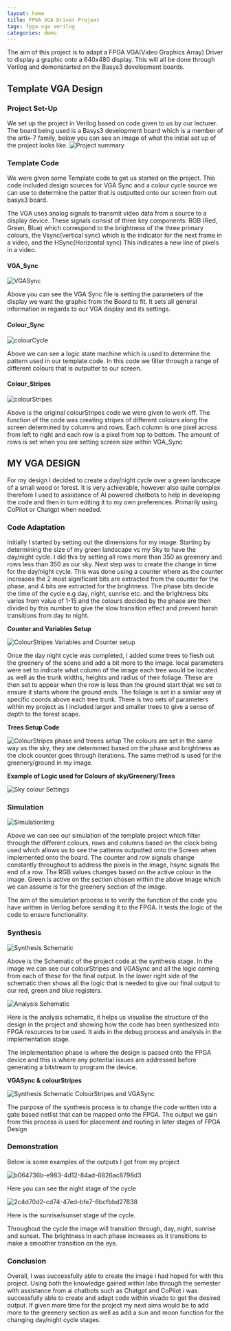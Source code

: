 ```yaml
---
layout: home
title: FPGA VGA Driver Projext
tags: fpga vga verilog
categories: demo
---
```


The aim of this project is to adapt a FPGA VGA(Video Graphics Array) Driver to display a graphic onto a 640x480 display. 
This will all be done through Verilog and demonstarted on the Basys3 development boards.

## **Template VGA Design**
### **Project Set-Up**
We set up the project in Verilog based on code given to us by our lecturer. The board being used is a Basys3 development board which is a member of the artix-7 family, below you can see an image of what the initial set up of the project looks like.
![Project summary](https://github.com/user-attachments/assets/80053d92-22cc-4332-a24d-b2eb74509bc7)
### **Template Code**
We were given some Template code to get us started on the project. This code included design sources for VGA Sync and a colour cycle source we can use to determine the patter that is outputted onto our screen from out basys3 board.

The VGA uses analog signals to transmit video data from a source to a display device. These signals consist of three key components: RGB (Red, Green, Blue) which correspond to the brightness of the three primary colours, the Vsync(vertical sync) which is the indicator for the next frame in a video, and the HSync(Horizontal sync) This indicates a new line of pixels in a video.
#### **VGA_Sync**
![VGASync](https://github.com/user-attachments/assets/1d7ea664-2032-4d15-9fd7-9608c0f6e39d)

Above you can see the VGA Sync file is setting the parameters of the display we want the graphic from the Board to fit. It sets all general information in regards to our VGA display and its settings.

#### **Colour_Sync**
![colourCycle](https://github.com/user-attachments/assets/c00f16b6-1a16-41d8-8651-000426fff71b)

Above we can see a logic state machine which is used to determine the pattern used in our template code. In this code we filter through a range of different colours that is outputter to our screen.

#### **Colour_Stripes**
![colourStripes](https://github.com/user-attachments/assets/b4000cd9-012b-4ad0-98eb-b9ca1ab89820)

Above is the original colourStripes code we were given to work off. The function of the code was creating stripes of different colours along the screen determined by columns and rows. Each column is one pixel across from left to right and each row is a pixel from top to bottom. The amount of rows is set when you are setting screen size within VGA_Sync 
## **MY VGA DESIGN**
For my design I decided to create a day/night cycle over a green landscape of a small wood or forest. It is very achievable, however also quite complex therefore I used to assistance of AI powered chatbots to help in developing the code and then in turn editing it to my own preferences. Primarily using CoPilot or Chatgpt when needed.

### **Code Adaptation**
Initially I started by setting out the dimensions for my image. Starting by determining the size of my green landscape vs my Sky to have the day/night cycle. I did this by setting all rows more than 350 as greenery and rows less than 350 as our sky. Next step was to create the change in time for the day/night cycle. This was done using a counter where as the counter increases the 2 most significant bits are extracted from the counter for the phase, and  4 bits are extracted for the brightness. The phase bits decide the time of the cycle e.g day, night, sunrise etc. and the brightness bits varies from value of 1-15 and the colours decided by the phase are then divided by this number to give the slow transition effect and prevent harsh transitions from day to night.

**Counter and Variables Setup**

![ColourStripes Variables and Counter setup](https://github.com/user-attachments/assets/be7fc94e-2707-4a1f-b7ae-0d42b2f5fdea)

Once the day night cycle was completed, I added some trees to flesh out the greenery of the scene and add a bit more to the image. local parameters were set to indicate what column of the image each tree would be located as well as the trunk widths, heights and radius of their foliage. These are then set to appear when the row is less than the ground start thjat we set to ensure it starts where the ground ends. The foliage is set in a similar way at specific coords above each tree trunk. There is two sets of parameters within my project as I included larger and smaller trees to give a sense of depth to the forest scape.

**Trees Setup Code**

![ColourStripes phase and treees setup](https://github.com/user-attachments/assets/ee221b46-69b8-4452-b5ec-fb0b4e437eaf)
The colours are set in the same way as the sky, they are determined based on the phase and brightness as the clock counter goes through iterations. The same method is used for the greenery/ground in my image.

**Example of Logic used for Colours of sky/Greenery/Trees**

![Sky colour Settings](https://github.com/user-attachments/assets/04263fbb-58e5-4071-98bb-44f5228f02d9)
### **Simulation**
![SimulationImg](https://github.com/user-attachments/assets/b07772b3-f98e-4385-a65c-eccdd5174bd9)

Above we can see our simulation of the template project which filter through the different colours, rows and columns based on the clock being used which allows us to see the patterns outputted onto the Screen when implemented onto the board.
The counter and row signals change constantly throughout to address the pixels in the image, hsync signals the end of a row. The RGB values changes based on the active colour in the image. Green is active on the section chosen within the above image which we can assume is for the greenery section of the image.

The aim of the simulation process is to verify the function of the code you have written in Verilog before sending it to the FPGA. It tests the logic of the code to ensure functionality.

### **Synthesis**
![Synthesis Schematic](https://github.com/user-attachments/assets/258439bd-3c08-40de-aa11-f1ae85fe8e17)

Above is the Schematic of the project code at the synthesis stage. In the image we can see our colourStripes and VGASync and all the logic coming from each of these for the final output. In the lower right side of the schematic then shows all the logic that is needed to give our final output to our red, green and blue registers.

![Analysis Schematic](https://github.com/user-attachments/assets/db9399a7-b3de-4a6d-8334-52da8c9a6285)

Here is the analysis schematic, it helps us visualise the structure of the design in the project and showing how the code has been synthesized into FPGA resources to be used. It aids in the debug process and analysis in the implementation stage.

The implementation phase is where the design is passed onto the FPGA device and this is where any potential issues are addressed before generating a bitstream to program the device.

**VGASync & colourStripes**

![Synthesis Schematic ColourStripes and VGASync](https://github.com/user-attachments/assets/e7c9a78b-08a5-4b61-916a-13c453a8bb84)

The purpose of the synthesis process is to change the code written into a gate based netlist that can be mapped onto the FPGA. The output we gain from this process is used for placement and routing in later stages of FPGA Design

### **Demonstration**
Below is some examples of the outputs I got from my project

![b064736b-e983-4d12-84ad-6826ac8798d3](https://github.com/user-attachments/assets/86aceca3-c0c7-4060-852d-81e6d96054b4)

Here you can see the night stage of the cycle

![2c4d70d2-cd74-47ed-bfe7-6bcfbbd27838](https://github.com/user-attachments/assets/361581a5-b821-4721-ae8b-8dd0dc8880ec)

Here is the sunrise/sunset stage of the cycle.

Throughout the cycle the image will transition through, day, night, sunrise and sunset. The brightness in each phase increases as it transitions to make a smoother transition on the eye.

### **Conclusion**
Overall, I was successfully able to create the image i had hoped for with this project. Using both the knowledge gained within labs through the semester with assistance from ai chatbots such as Chatgpt and CoPilot i was successfully able to create and adapt code within vivado to get the desired output. If given more time for the project my next aims would be to add more to the greenery section as well as add a sun and moon function for the changing day/night cycle stages.











